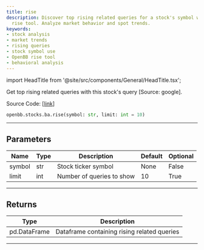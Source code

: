 ```yaml
---
title: rise
description: Discover top rising related queries for a stock's symbol with the OpenBB
  rise tool. Analyze market behavior and spot trends.
keywords:
- stock analysis
- market trends
- rising queries
- stock symbol use
- OpenBB rise tool
- behavioral analysis
---
```


import HeadTitle from '@site/src/components/General/HeadTitle.tsx';

<HeadTitle title="stocks.ba.rise - Reference | OpenBB SDK Docs" />

Get top rising related queries with this stock's query [Source: google].

Source Code: [[link](https://github.com/OpenBB-finance/OpenBB/tree/main/openbb_terminal/common/behavioural_analysis/google_model.py#L106)]

```python
openbb.stocks.ba.rise(symbol: str, limit: int = 10)
```

---

## Parameters

| Name | Type | Description | Default | Optional |
| ---- | ---- | ----------- | ------- | -------- |
| symbol | str | Stock ticker symbol | None | False |
| limit | int | Number of queries to show | 10 | True |


---

## Returns

| Type | Description |
| ---- | ----------- |
| pd.DataFrame | Dataframe containing rising related queries |
---
